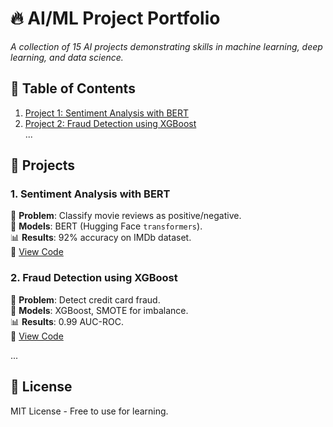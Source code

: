 # 🔥 AI/ML Project Portfolio  
*A collection of 15 AI projects demonstrating skills in machine learning, deep learning, and data science.*  

## 📌 Table of Contents  
1. [Project 1: Sentiment Analysis with BERT](#project-1)  
2. [Project 2: Fraud Detection using XGBoost](#project-2)  
...  

## 🚀 Projects  

### **1. Sentiment Analysis with BERT**  
📌 **Problem**: Classify movie reviews as positive/negative.  
🤖 **Models**: BERT (Hugging Face `transformers`).  
📊 **Results**: 92% accuracy on IMDb dataset.  
🔗 [View Code](./01_Sentiment_Analysis_BERT/)  

### **2. Fraud Detection using XGBoost**  
📌 **Problem**: Detect credit card fraud.  
🤖 **Models**: XGBoost, SMOTE for imbalance.  
📊 **Results**: 0.99 AUC-ROC.  
🔗 [View Code](./02_Fraud_Detection_XGBoost/)  

...  

## 📜 License  
MIT License - Free to use for learning.
